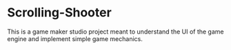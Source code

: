# Scrolling-Shooter
This is a game maker studio project meant to understand the UI of the game engine and implement simple game mechanics.
